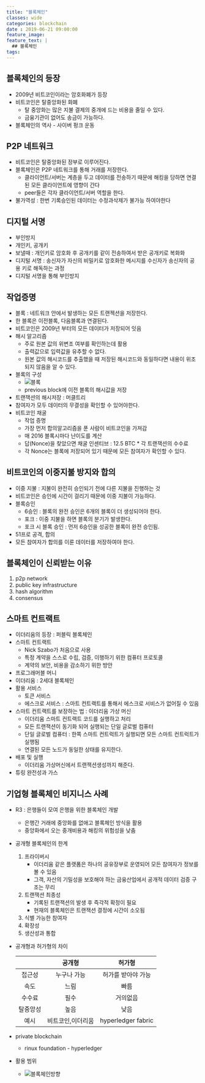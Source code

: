 ```yaml
---
title: "블록체인"
classes: wide
categories: blockchain
date : 2019-06-21 09:00:00
feature_image: 
feature_text: |
  ## 블록체인
tags:
---
```



## 블록체인의 등장
- 2009년 비트코인이라는 암호화폐가 등장
- 비트코인은 탈중앙화된 화폐
    - 탈 중앙화는 많은 지불 결제의 중개에 드는 비용을 줄일 수 있다.
    - 금융기관이 없어도 송금이 가능하다.
- 블록체인의 역사 - 사이버 펑크 운동


## P2P 네트워크
- 비트코인은 탈중앙화된 장부로 이루어진다.
- 블록체인은 P2P 네트워크를 통해 거래를 저장한다.
    - 클라이언트/서버는 계층을 두고 데이터를 전송하기 때문에 해킹을 당하면 연결된 모든 클라이언트에 영향이 간다
    - peer들은 각자 클라이언트/서버 역할을 한다.
- 불가역성 : 한번 기록승인된 데이터는 수정과삭제가 불가능 하여야한다

## 디지털 서명
- 부인방지
- 개인키, 공개키
- 보낼때 : 개인키로 암호화 후 공개키를 같이 전송하여서 받은 공개키로 복화화
- 디지털 서명 : 송신자가 자신의 비밀키로 암호화한 메시지를 수신자가 송신자의 공용 키로 해독하는 과정
- 디지털 서명을 통해 부인방지

## 작업증명
- 블록 : 네트워크 안에서 발생하는 모든 트랜젝션을 저장한다.
- 한 블록은 이전블록, 다음블록과 연결된다.
- 비트코인은 2009년 부터의 모든 데이터가 저장되어 잇음
- 해시 알고리즘
    - 주로 원본 값의 위변조 여부를 확인하는데 활용
    - 출력값으로 입력값을 유추할 수 없다.
    - 원본 값의 해시코드를 추출했을 때 저장된 해시코드와 동일하다면 내용이 위조되지 않음을 알 수 있다.
- 블록의 구성
    - ![블록](http://i.imgur.com/IHS979r.png)
    - previous block에 이전 블록의 해시값을 저장
- 트랜잭션의 해시저장 : 머클트리
- 참여자가 모두 데이터의 무결성을 확인할 수 있어야한다.
- 비트코인 채굴
    - 작업 증명
    - 가장 먼저 합의알고리즘을 푼 사람이 비트코인을 가져감
    - 매 2016 블록시마다 난이도를 계산
    - 답(Nonce)을 찾았으면 채굴 인센티브 : 12.5 BTC * 각 트랜잭션의 수수료
    - 각 Nonce는 블록에 저장되어 있기 때문에 모든 참여자가 확인할 수 있다.


## 비트코인의 이중지불 방지와 합의
- 이중 지불 : 지불이 완전히 승인되기 전에 다른 지불을 진행하는 것
- 비트코인은 승인에 시간이 걸리기 때문에 이중 지불이 가능하다.
- 블록승인
    - 6승인 : 블록의 완전 승인은 6개의 블록이 더 생성되어야 한다.
    - 포크 : 이중 지불을 하면 블록의 분기가 발생한다.
    - 포크 시 블록 승인 : 먼저 6승인을 성공한 블록이 완전 승인됨.
- 51프로 공격, 합의
- 모든 참여자가 합의를 이룬 데이터를 저장하여야 한다.

## 블록체인이 신뢰받는 이유
1. p2p network
2. public key infrastructure
3. hash algorithm
4. consensus

## 스마트 컨트랙트
- 이더리움의 등장 : 퍼블릭 블록체인
- 스마트 컨트랙트
    - Nick Szabo가 처음으로 사용
    - 특정 계약을 스스로 수립, 검증, 이행하기 위한 컴퓨터 프로토콜
    - 계약의 보안, 비용을 감소하기 위한 방안
- 프로그래머블 머니
- 이더리움 : 2세대 블록체인
- 활용 서비스
    - 토큰 서비스
    - 에스크로 서비스 : 스마트 컨트랙트를 통해서 에스크로 서비스가 없어질 수 있음
- 스마트 컨트랙트를 보장하는 법 : 이더리움 가상 머신
    - 이더리움 스마트 컨트랙트 코드를 실행하고 처리
    - 모든 트랜잭션이 동기화 되어 실행되는 단일 글로벌 컴퓨터
    - 단일 글로벌 컴퓨터 : 한쪽 스마트 컨트럭트가 실행되면 모든 스마트 컨트럭트가 실행됨
    - 연결된 모든 노드가 동일한 상태를 유지한다.
- 배포 및 실행
    - 이더리움 가상머신에서 트랜잭션생성까지 해준다.
- 튜링 완전성과 가스

## 기업형 블록체인 비지니스 사례
- R3 : 은행들이 모여 은행을 위한 블록체인 개발
    - 은행간 거래에 중앙화를 없애고 블록체인 방식을 활용
    - 중앙화에서 오는 중개비용과 해킹의 위험성을 낮춤
- 공개형 블록체인의 한계
    1. 프라이버시
        - 이더리움 같은 플랫폼은 하나의 공유장부로 운영되어 모든 참여자가 정보를 볼 수 있음
        - 그객, 자산의 기밀성을 보호해야 하는 금융산업에서 공개적 데이터 검증 구조는 무리
    2. 트랜잭션 최종성
        - 기록된 트랜잭션의 발생 후 즉각적 확정이 필요
        - 현재의 블록체인은 트랜잭션 결정에 시간이 소오됨
    3. 식별 가능한 참여자
    4. 확장성
    5. 생산성과 통합
- 공개형과 허가형의 차이

    ||공개형|허가형|
    |:---:|:---:|:---:|
    |접근성|누구나 가능|허가를 받아야 가능|
    |속도|느림|빠름|
    |수수료|필수|거의없음|
    |탈중앙성|높음|낮음|
    |예시|비트코인,이더리움|hyperledger fabric|

- private blockchain
    - rinux foundation - hyperledger
- 활용 범위
    - ![블록체인방향](http://www.paxetv.com/news/photo/201804/53849_21934_228.png)
